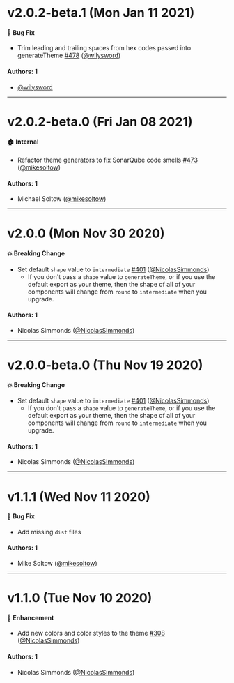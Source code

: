 # v2.0.2-beta.1 (Mon Jan 11 2021)

#### 🐛 Bug Fix

- Trim leading and trailing spaces from hex codes passed into generateTheme [#478](https://github.com/repaygithub/cactus/pull/478) ([@wilysword](https://github.com/wilysword))

#### Authors: 1

- [@wilysword](https://github.com/wilysword)

---

# v2.0.2-beta.0 (Fri Jan 08 2021)

#### 🏠 Internal

- Refactor theme generators to fix SonarQube code smells
[#473](https://github.com/repaygithub/cactus/pull/473) ([@mikesoltow](https://github.com/mikesoltow))

#### Authors: 1

- Michael Soltow ([@mikesoltow](https://github.com/mikesoltow))

---

# v2.0.0 (Mon Nov 30 2020)

#### 💥 Breaking Change

- Set default `shape` value to `intermediate`
[#401](https://github.com/repaygithub/cactus/pull/401) ([@NicolasSimmonds](https://github.com/NicolasSimmonds))
  - If you don't pass a `shape` value to `generateTheme`, or if you use the default
export as your theme, then the shape of all of your components will change from `round`
to `intermediate` when you upgrade.

#### Authors: 1

- Nicolas Simmonds ([@NicolasSimmonds](https://github.com/NicolasSimmonds))

---

# v2.0.0-beta.0 (Thu Nov 19 2020)

#### 💥 Breaking Change

- Set default `shape` value to `intermediate`
[#401](https://github.com/repaygithub/cactus/pull/401) ([@NicolasSimmonds](https://github.com/NicolasSimmonds))
  - If you don't pass a `shape` value to `generateTheme`, or if you use the default
export as your theme, then the shape of all of your components will change from `round`
to `intermediate` when you upgrade.

#### Authors: 1

- Nicolas Simmonds ([@NicolasSimmonds](https://github.com/NicolasSimmonds))

---

# v1.1.1 (Wed Nov 11 2020)

#### 🐛 Bug Fix

- Add missing `dist` files

#### Authors: 1

- Mike Soltow ([@mikesoltow](https://github.com/mikesoltow))

---

# v1.1.0 (Tue Nov 10 2020)

#### 🚀 Enhancement

- Add new colors and color styles to the theme [#308](https://github.com/repaygithub/cactus/pull/308)
([@NicolasSimmonds](https://github.com/NicolasSimmonds))

#### Authors: 1

- Nicolas Simmonds ([@NicolasSimmonds](https://github.com/NicolasSimmonds))
